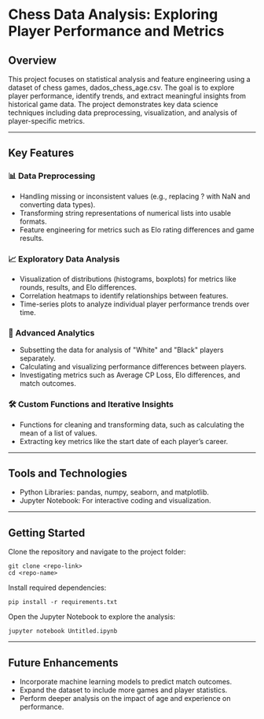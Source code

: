 # Chess Data Analysis: Exploring Player Performance and Metrics

## Overview

This project focuses on statistical analysis and feature engineering using a dataset of chess games, dados_chess_age.csv. The goal is to explore player performance, identify trends, and extract meaningful insights from historical game data. The project demonstrates key data science techniques including data preprocessing, visualization, and analysis of player-specific metrics.

---

## Key Features
### 📊 Data Preprocessing

- Handling missing or inconsistent values (e.g., replacing ? with NaN and converting data types).
- Transforming string representations of numerical lists into usable formats.
- Feature engineering for metrics such as Elo rating differences and game results.

### 📈 Exploratory Data Analysis

- Visualization of distributions (histograms, boxplots) for metrics like rounds, results, and Elo differences.
- Correlation heatmaps to identify relationships between features.
- Time-series plots to analyze individual player performance trends over time.

### 🧩 Advanced Analytics

- Subsetting the data for analysis of "White" and "Black" players separately.
- Calculating and visualizing performance differences between players.
- Investigating metrics such as Average CP Loss, Elo differences, and match outcomes.

### 🛠️ Custom Functions and Iterative Insights

- Functions for cleaning and transforming data, such as calculating the mean of a list of values.
- Extracting key metrics like the start date of each player’s career.

---

## Tools and Technologies

- Python Libraries: pandas, numpy, seaborn, and matplotlib.
- Jupyter Notebook: For interactive coding and visualization.

---

## Getting Started
Clone the repository and navigate to the project folder:

    git clone <repo-link>
    cd <repo-name>

Install required dependencies:

    pip install -r requirements.txt

Open the Jupyter Notebook to explore the analysis:

    jupyter notebook Untitled.ipynb

---

## Future Enhancements

- Incorporate machine learning models to predict match outcomes.
- Expand the dataset to include more games and player statistics.
- Perform deeper analysis on the impact of age and experience on performance.
